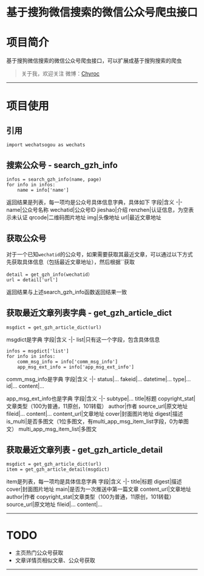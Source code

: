 基于搜狗微信搜索的微信公众号爬虫接口
===


# 项目简介
基于搜狗微信搜索的微信公众号爬虫接口，可以扩展成基于搜狗搜索的爬虫
> 关于我，欢迎关注
  微博：[Chyroc](http://weibo.com/cyp1105)
---

# 项目使用

## 引用
    import wechatsogou as wechats

## 搜索公众号 - search_gzh_info

    infos = search_gzh_info(name, page)
    for info in infos:
        name = info['name']
返回结果是列表，每一项均是公众号具体信息字典，具体如下
字段|含义
-|-
name|公众号名称
wechatid|公众号ID
jieshao|介绍
renzhen|认证信息，为空表示未认证
qrcode|二维码图片地址
img|头像地址
url|最近文章地址

## 获取公众号
对于一个已知`wechatid`的公众号，如果需要获取其最近文章，可以通过以下方式先获取具体信息（包括最近文章地址），然后根据``获取

    detail = get_gzh_info(wechatid）
    url = detail['url']
返回结果与上述search_gzh_info函数返回结果一致

## 获取最近文章列表字典 - get_gzh_article_dict

    msgdict = get_gzh_article_dict(url)
msgdict是字典
字段|含义
-|-
list|只有这一个字段，包含具体信息


    infos = msgdict['list']
    for info in infos:
        comm_msg_info = info['comm_msg_info']
        app_msg_ext_info = info['app_msg_ext_info']

comm_msg_info是字典
字段|含义
-|-
status|...
fakeid|...
datetime|...
type|...
id|...
content|...

app_msg_ext_info也是字典
字段|含义
-|-
subtype|...
title|标题
copyright_stat|文章类型（100为普通，11原创，101转载）
author|作者
source_url|原文地址
fileid|...
content|...
content_url|文章地址
cover|封面图片地址
digest|描述
is_multi|是否多图文（1位多图文，有multi_app_msg_item_list字段，0为单图文）
multi_app_msg_item_list|多图文

## 获取最近文章列表 - get_gzh_article_detail

    msgdict = get_gzh_article_dict(url)
    item = get_gzh_article_detail(msgdict)
item是列表，每一项均是具体信息字典
字段|含义
-|-
title|标题
digest|描述
cover|封面图片地址
main|是否为一次推送中第一篇文章
content_url|文章地址
author|作者
copyright_stat|文章类型（100为普通，11原创，101转载）
source_url|原文地址
fileid|...
content|...

---

# TODO
* 主页热门公众号获取
* 文章详情页相似文章、公众号获取

---